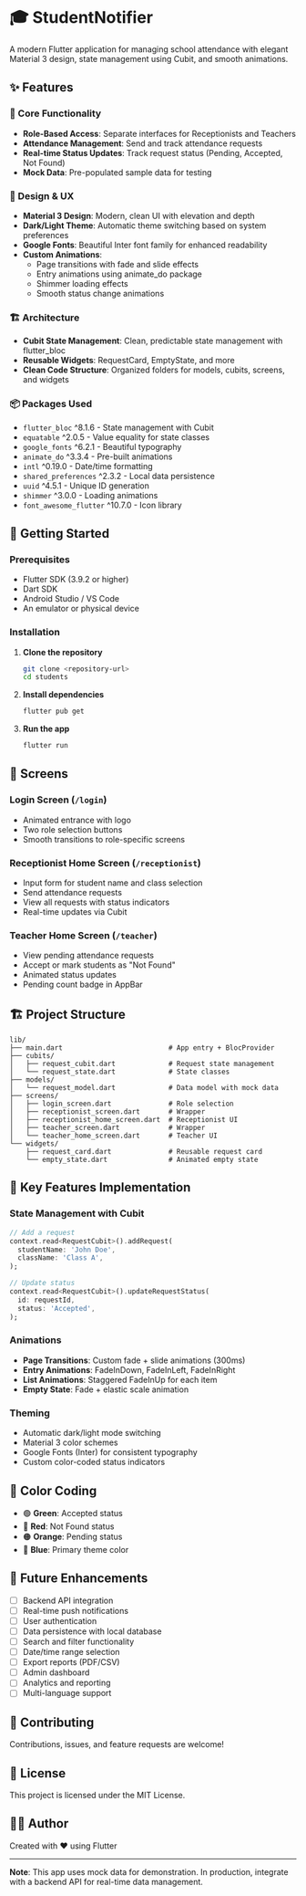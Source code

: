 # 🎓 StudentNotifier

A modern Flutter application for managing school attendance with elegant Material 3 design, state management using Cubit, and smooth animations.

## ✨ Features

### 🏫 Core Functionality
- **Role-Based Access**: Separate interfaces for Receptionists and Teachers
- **Attendance Management**: Send and track attendance requests
- **Real-time Status Updates**: Track request status (Pending, Accepted, Not Found)
- **Mock Data**: Pre-populated sample data for testing

### 🎨 Design & UX
- **Material 3 Design**: Modern, clean UI with elevation and depth
- **Dark/Light Theme**: Automatic theme switching based on system preferences
- **Google Fonts**: Beautiful Inter font family for enhanced readability
- **Custom Animations**: 
  - Page transitions with fade and slide effects
  - Entry animations using animate_do package
  - Shimmer loading effects
  - Smooth status change animations

### 🏗️ Architecture
- **Cubit State Management**: Clean, predictable state management with flutter_bloc
- **Reusable Widgets**: RequestCard, EmptyState, and more
- **Clean Code Structure**: Organized folders for models, cubits, screens, and widgets

### 📦 Packages Used
- `flutter_bloc` ^8.1.6 - State management with Cubit
- `equatable` ^2.0.5 - Value equality for state classes
- `google_fonts` ^6.2.1 - Beautiful typography
- `animate_do` ^3.3.4 - Pre-built animations
- `intl` ^0.19.0 - Date/time formatting
- `shared_preferences` ^2.3.2 - Local data persistence
- `uuid` ^4.5.1 - Unique ID generation
- `shimmer` ^3.0.0 - Loading animations
- `font_awesome_flutter` ^10.7.0 - Icon library

## 🚀 Getting Started

### Prerequisites
- Flutter SDK (3.9.2 or higher)
- Dart SDK
- Android Studio / VS Code
- An emulator or physical device

### Installation

1. **Clone the repository**
   ```bash
   git clone <repository-url>
   cd students
   ```

2. **Install dependencies**
   ```bash
   flutter pub get
   ```

3. **Run the app**
   ```bash
   flutter run
   ```

## 📱 Screens

### Login Screen (`/login`)
- Animated entrance with logo
- Two role selection buttons
- Smooth transitions to role-specific screens

### Receptionist Home Screen (`/receptionist`)
- Input form for student name and class selection
- Send attendance requests
- View all requests with status indicators
- Real-time updates via Cubit

### Teacher Home Screen (`/teacher`)
- View pending attendance requests
- Accept or mark students as "Not Found"
- Animated status updates
- Pending count badge in AppBar

## 🏗️ Project Structure

```
lib/
├── main.dart                          # App entry + BlocProvider
├── cubits/
│   ├── request_cubit.dart             # Request state management
│   └── request_state.dart             # State classes
├── models/
│   └── request_model.dart             # Data model with mock data
├── screens/
│   ├── login_screen.dart              # Role selection
│   ├── receptionist_screen.dart       # Wrapper
│   ├── receptionist_home_screen.dart  # Receptionist UI
│   ├── teacher_screen.dart            # Wrapper
│   └── teacher_home_screen.dart       # Teacher UI
└── widgets/
    ├── request_card.dart              # Reusable request card
    └── empty_state.dart               # Animated empty state
```

## 🎯 Key Features Implementation

### State Management with Cubit
```dart
// Add a request
context.read<RequestCubit>().addRequest(
  studentName: 'John Doe',
  className: 'Class A',
);

// Update status
context.read<RequestCubit>().updateRequestStatus(
  id: requestId,
  status: 'Accepted',
);
```

### Animations
- **Page Transitions**: Custom fade + slide animations (300ms)
- **Entry Animations**: FadeInDown, FadeInLeft, FadeInRight
- **List Animations**: Staggered FadeInUp for each item
- **Empty State**: Fade + elastic scale animation

### Theming
- Automatic dark/light mode switching
- Material 3 color schemes
- Google Fonts (Inter) for consistent typography
- Custom color-coded status indicators

## 🎨 Color Coding
- 🟢 **Green**: Accepted status
- 🔴 **Red**: Not Found status
- 🟠 **Orange**: Pending status
- 🔵 **Blue**: Primary theme color

## 🔮 Future Enhancements
- [ ] Backend API integration
- [ ] Real-time push notifications
- [ ] User authentication
- [ ] Data persistence with local database
- [ ] Search and filter functionality
- [ ] Date/time range selection
- [ ] Export reports (PDF/CSV)
- [ ] Admin dashboard
- [ ] Analytics and reporting
- [ ] Multi-language support

## 🤝 Contributing
Contributions, issues, and feature requests are welcome!

## 📄 License
This project is licensed under the MIT License.

## 👨‍💻 Author
Created with ❤️ using Flutter

---

**Note**: This app uses mock data for demonstration. In production, integrate with a backend API for real-time data management.
